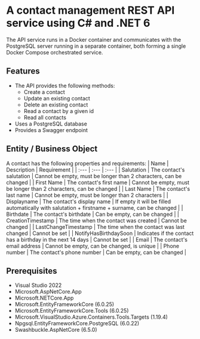 # A contact management REST API service using C# and .NET 6

The API service runs in a Docker container and communicates with the PostgreSQL server running in a separate container, both forming a single Docker Compose orchestrated service.

## Features
- The API provides the following methods:
  - Create a contact
  - Update an existing contact
  - Delete an existing contact
  - Read a contact by a given id
  - Read all contacts
- Uses a PostgreSQL database
- Provides a Swagger endpoint

## Entity / Business Object
A contact has the following properties and requirements:
| Name | Description | Requirement |
| :---       | :---      | :---    |
| Salutation | The contact's salutation | Cannot be empty, must be longer than 2 characters, can be changed |
| First Name | The contact's first name | Cannot be empty, must be longer than 2 characters, can be changed |
| Last Name | The contact's last name | Cannot be empty, must be longer than 2 characters |
| Displayname | The contact's display name | If empty it will be filled automatically with salutation + firstname + surname, can be changed |
| Birthdate | The contact's birthdate | Can be empty, can be changed |
| CreationTimestamp | The time when the contact was created | Cannot be changed |
| LastChangeTimestamp | The time when the contact was last changed | Cannot be set |
| NotifyHasBirthdaySoon | Indicates if the contact has a birthday in the next 14 days | Cannot be set |
| Email | The contact's email address | Cannot be empty, can be changed, is unique |
| Phone number | The contact's phone number | Can be empty, can be changed |

## Prerequisites
- Visual Studio 2022
- Microsoft.AspNetCore.App
- Microsoft.NETCore.App
- Microsoft.EntityFrameworkCore (6.0.25)
- Microsoft.EntityFrameworkCore.Tools (6.0.25)
- Microsoft.VisualStudio.Azure.Containers.Tools.Targets (1.19.4)
- Npgsql.EntityFrameworkCore.PostgreSQL (6.0.22)
- Swashbuckle.AspNetCore (6.5.0)